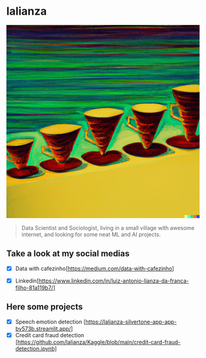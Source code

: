 # lalianza

<img src="coadores.png">

> Data Scientist and Sociologist, living in a small village with awesome internet, and looking for some neat ML and AI projects. 

## Take a look at my social medias
- [x] Data with cafezinho[https://medium.com/data-with-cafezinho]
- [x] Linkedin[https://www.linkedin.com/in/luiz-antonio-lianza-da-franca-filho-81a119b7/]


## Here some projects
- [x] Speech emotion detection [https://lalianza-silvertone-app-app-bv573b.streamlit.app/]
- [x] Credit card fraud detection [https://github.com/lalianza/Kaggle/blob/main/credit-card-fraud-detection.ipynb]

